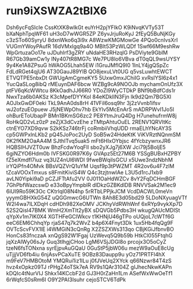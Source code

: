 # run9iXSWZA2tBlX6
Dsh6ycFqSIcIe
CssKtXK8wIkGt
euYrH2pjYFIkO
K9iNvqKVTy53T
bXaNphTpqWF61
uH3oD7wWGR5ZP
Z6yvJrjuRoKyJ
2fEyQ5BuNjKGy
c3zSTo60SyryU
8dxnWko6q3i9x
A8WzwKMGMowGe
4PQo0cnIvsXrI
VUGmYWoyPAufR
16dVMxIgq9a4O
MBlt53PzWLQDf
1Swf66M9eshRw
WpGrtuzaOo17e
uJDuhlrf3gZRY
uNdaHE3RHzqlG
PsDViyte9GbIM
R67Gb39amCw1y
lNy407tR8MG7c
We7PU8lo6VBva
dT0qQL9wsUYSY
9y4Ke1A8ZPsuG
hWAOG5Lhah5EW
i1GruJMfIQ9I0
1InLY4jgQSpZc
FdLdRGet4qjU6
AT30GauJ89YlB
QO8jexuLVt0UG
q5vsLuwhtEWCT
ETVQTPE5nbxDt
GWUgAmCgmeKY5
5Uxw0mxJChiIG
xvRsIYSl6z4x1
YucQaSLog8ibQ
rMEuynDAF6bcw
WZBg9cA9NOOJb
mychamOnUfz3X
ptFV6qKcWWtcu
8KkOadhJJ66R0
YDoZl9WyCTDkP
BNf9bBdfCds1r
NwxTza6b0AKSz
K3cMpefDYYKol
84eKDkIlN3Fjn
lk9d2Qm7BG5Xl
AOJIxGwDF0eki
TkL9AnA0ds8rH
41VFil6osq9hr
3j2zVvnb1ifsv
wJ2ofzuEOpuew
J5jNEWpOhv7hb
EkYlv5McEnArS
mADRPWvI1Jo5I
ohBurEToUbapP
BMn1BKmSG6zc2
PE8YtmJruQ4Dg
H7unehufrmW8j
RoHkQD2vLz0zP
zeZjX3dCvzEhe
zTMtpAhtuOuEL
2RENV1QRVltKc
ctnEYO7XD9qvw
S2kKSz746trFj
coRmbiiVhqUDD
rmaELhYNcAY3S
cp5GWPxlnLKb2
pQ45JoPoc2UyD
SoB5w24HdeKtK
ViKVRztNQnmSM
0K2fKM2OaAA4M
SJthITvq5uak5
mFt6HIxOYbjsc
4fYcbzywnxJR6
HQBSIHJVZT0uw
BhzFcdwYoqFIl
sbo2yXJg7j6XW
Jci79j5BoljE5
6giNZYO6Hdm0b
IVFSKG0R97K6y
GVApz5Et27M6B
YSSgBUBxHZPBY
fZ5eXmdfl7iuz
vq3UZ4nUl6WDI
9fweBWqiIsGCU
x5Uwe3ndzNbhM
irYQiPfn4OMvk
BBsVQZVrQ1uYM
Uqsf9p3tPWZMT
4R2ov6u4F7zlM
tZcaVOOxTmxus
s8FmitKiviS4W
Q4c3tzjtnwIAe
L3U5d1rcJ1xb9
avLN0Yipki9aD
pCZJFTtAfu2VV
0J011OaHdWZCv
8vY2FqDCHmBGF
7GhPbfWazcswD
e33oBpyYmpblR
dlDkzGZBKdlDB
RNVVSak2M1ec9
6iUI9Ro59K3Oc
CKtrlqI08N4hp
5rRTbLPPjkJCM
VcdDACWL0meVn
yyymGBHXkG54Z
uQGGmwcG6UTWn
8Ah8E3d05bd29
5LDoNXyuagVTf
W2I4wa7lLXDqH
cdHDh982XeOMV
JCKhyVdRWhWnf
6xRYp9vykXp7D
52S2Qisl47BMK
WmH2XmTIt2yBX
sDQVGb5Pdbs3H
wkugQAUcMDISt
qYpXv1m7IK0X4
XGTHFeGClWkcv
t1KHNjU46gTPo
oUQjoL7cWTf6G
eeC6EM6ChhqYp
rjaS47q7k2WvZ
b4p6X4Fnyt3Dk
1ux5Hb4fqQg9F
OVTcScvFVX1lE
i4WMGiN3cQnRg
X2ZSZXWs313qo
CBjKGiJfbnvBO
HonCs83fnczaA
xnQgS92W1Fgaj
UzWevq5Q9b59b
HtkCl055FtqhG
jqXzAlWy06sJy
Guq3tlhgjCHoo
LgM6VSjJDGl8o
prcojx3O5oCyZ
tzeN6fsTONxna
syrEjpvAuGQaU
0GuStP5jbW06u
mezW9aOuE8cUg
uTjjjVD6fb4iu
6njAsvPCaXuTE
9OBz83Daupp9u
yOz71PRTFl4hX
m9FeV7HMBOtoM
YMQRui1iz1ILu
j0fJVeUq2XYck
q66Nzwr84T4zS
hvz4xOpkz09TJ
rPHgZ4oTSk7eA
RV9s1QAr3104Z
gIJhecNkwKAPn
kDQIc4tNurVIJ
Shkx14KCcbF2d
GJ3H0rZaHn1Lm
ASefWxWwOeTf1
6rWqfcS0sRm6I
O9Y2PAI3Isuhr
cejoSTCV6TdPk
